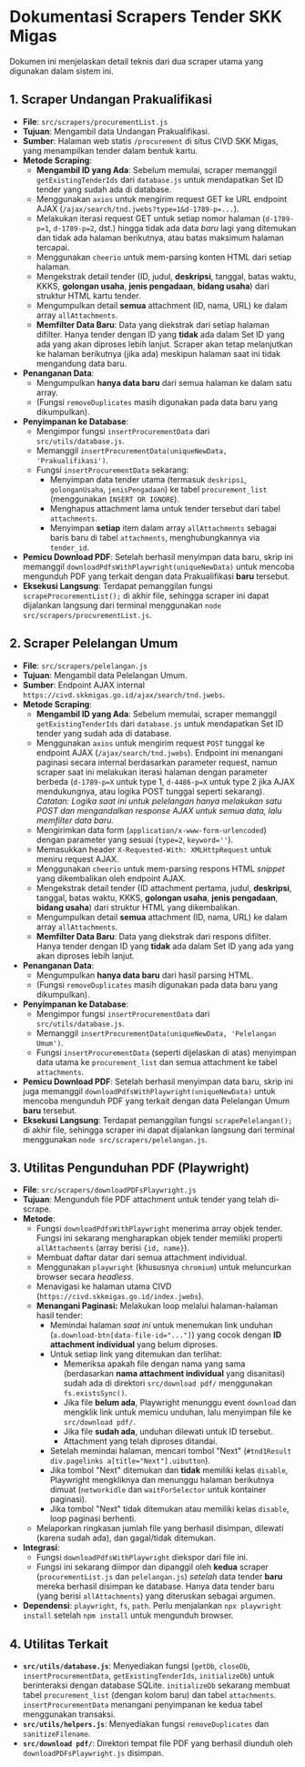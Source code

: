 # Dokumentasi Scrapers Tender SKK Migas

Dokumen ini menjelaskan detail teknis dari dua scraper utama yang digunakan dalam sistem ini.

## 1. Scraper Undangan Prakualifikasi

*   **File**: `src/scrapers/procurementList.js`
*   **Tujuan**: Mengambil data Undangan Prakualifikasi.
*   **Sumber**: Halaman web statis `/procurement` di situs CIVD SKK Migas, yang menampilkan tender dalam bentuk kartu.
*   **Metode Scraping**: 
    *   **Mengambil ID yang Ada**: Sebelum memulai, scraper memanggil `getExistingTenderIds` dari `database.js` untuk mendapatkan Set ID tender yang sudah ada di database.
    *   Menggunakan `axios` untuk mengirim request GET ke URL endpoint AJAX (`/ajax/search/tnd.jwebs?type=1&d-1789-p=...`).
    *   Melakukan iterasi request GET untuk setiap nomor halaman (`d-1789-p=1`, `d-1789-p=2`, dst.) hingga tidak ada data *baru* lagi yang ditemukan dan tidak ada halaman berikutnya, atau batas maksimum halaman tercapai.
    *   Menggunakan `cheerio` untuk mem-parsing konten HTML dari setiap halaman.
    *   Mengekstrak detail tender (ID, judul, **deskripsi**, tanggal, batas waktu, KKKS, **golongan usaha**, **jenis pengadaan**, **bidang usaha**) dari struktur HTML kartu tender.
    *   Mengumpulkan detail **semua** attachment (ID, nama, URL) ke dalam array `allAttachments`.
    *   **Memfilter Data Baru**: Data yang diekstrak dari setiap halaman difilter. Hanya tender dengan ID yang **tidak** ada dalam Set ID yang ada yang akan diproses lebih lanjut. Scraper akan tetap melanjutkan ke halaman berikutnya (jika ada) meskipun halaman saat ini tidak mengandung data baru.
*   **Penanganan Data**: 
    *   Mengumpulkan **hanya data baru** dari semua halaman ke dalam satu array.
    *   (Fungsi `removeDuplicates` masih digunakan pada data baru yang dikumpulkan).
*   **Penyimpanan ke Database**: 
    *   Mengimpor fungsi `insertProcurementData` dari `src/utils/database.js`.
    *   Memanggil `insertProcurementData(uniqueNewData, 'Prakualifikasi')`.
    *   Fungsi `insertProcurementData` sekarang: 
        *   Menyimpan data tender utama (termasuk `deskripsi`, `golonganUsaha`, `jenisPengadaan`) ke tabel `procurement_list` (menggunakan `INSERT OR IGNORE`).
        *   Menghapus attachment lama untuk tender tersebut dari tabel `attachments`.
        *   Menyimpan **setiap** item dalam array `allAttachments` sebagai baris baru di tabel `attachments`, menghubungkannya via `tender_id`.
*   **Pemicu Download PDF**: Setelah berhasil menyimpan data baru, skrip ini memanggil `downloadPdfsWithPlaywright(uniqueNewData)` untuk mencoba mengunduh PDF yang terkait dengan data Prakualifikasi **baru** tersebut.
*   **Eksekusi Langsung**: Terdapat pemanggilan fungsi `scrapeProcurementList();` di akhir file, sehingga scraper ini dapat dijalankan langsung dari terminal menggunakan `node src/scrapers/procurementList.js`.

## 2. Scraper Pelelangan Umum

*   **File**: `src/scrapers/pelelangan.js`
*   **Tujuan**: Mengambil data Pelelangan Umum.
*   **Sumber**: Endpoint AJAX internal `https://civd.skkmigas.go.id/ajax/search/tnd.jwebs`.
*   **Metode Scraping**: 
    *   **Mengambil ID yang Ada**: Sebelum memulai, scraper memanggil `getExistingTenderIds` dari `database.js` untuk mendapatkan Set ID tender yang sudah ada di database.
    *   Menggunakan `axios` untuk mengirim request `POST` tunggal ke endpoint AJAX (`/ajax/search/tnd.jwebs`). Endpoint ini menangani paginasi secara internal berdasarkan parameter request, namun scraper saat ini melakukan iterasi halaman dengan parameter berbeda (`d-1789-p=X` untuk type 1, `d-4486-p=X` untuk type 2 jika AJAX mendukungnya, atau logika POST tunggal seperti sekarang). *Catatan: Logika saat ini untuk pelelangan hanya melakukan satu POST dan mengandalkan response AJAX untuk semua data, lalu memfilter data baru.*
    *   Mengirimkan data form (`application/x-www-form-urlencoded`) dengan parameter yang sesuai (`type=2`, `keyword=''`).
    *   Memasukkan header `X-Requested-With: XMLHttpRequest` untuk meniru request AJAX.
    *   Menggunakan `cheerio` untuk mem-parsing respons HTML *snippet* yang dikembalikan oleh endpoint AJAX.
    *   Mengekstrak detail tender (ID attachment pertama, judul, **deskripsi**, tanggal, batas waktu, KKKS, **golongan usaha**, **jenis pengadaan**, **bidang usaha**) dari struktur HTML yang dikembalikan.
    *   Mengumpulkan detail **semua** attachment (ID, nama, URL) ke dalam array `allAttachments`.
    *   **Memfilter Data Baru**: Data yang diekstrak dari respons difilter. Hanya tender dengan ID yang **tidak** ada dalam Set ID yang ada yang akan diproses lebih lanjut.
*   **Penanganan Data**: 
    *   Mengumpulkan **hanya data baru** dari hasil parsing HTML.
    *   (Fungsi `removeDuplicates` masih digunakan pada data baru yang dikumpulkan).
*   **Penyimpanan ke Database**: 
    *   Mengimpor fungsi `insertProcurementData` dari `src/utils/database.js`.
    *   Memanggil `insertProcurementData(uniqueNewData, 'Pelelangan Umum')`.
    *   Fungsi `insertProcurementData` (seperti dijelaskan di atas) menyimpan data utama ke `procurement_list` dan semua attachment ke tabel `attachments`.
*   **Pemicu Download PDF**: Setelah berhasil menyimpan data baru, skrip ini juga memanggil `downloadPdfsWithPlaywright(uniqueNewData)` untuk mencoba mengunduh PDF yang terkait dengan data Pelelangan Umum **baru** tersebut.
*   **Eksekusi Langsung**: Terdapat pemanggilan fungsi `scrapePelelangan();` di akhir file, sehingga scraper ini dapat dijalankan langsung dari terminal menggunakan `node src/scrapers/pelelangan.js`.

## 3. Utilitas Pengunduhan PDF (Playwright)

*   **File**: `src/scrapers/downloadPDFsPlaywright.js`
*   **Tujuan**: Mengunduh file PDF attachment untuk tender yang telah di-scrape.
*   **Metode**: 
    *   Fungsi `downloadPdfsWithPlaywright` menerima array objek tender. Fungsi ini sekarang mengharapkan objek tender memiliki properti `allAttachments` (array berisi `{id, name}`).
    *   Membuat daftar datar dari semua attachment individual.
    *   Menggunakan `playwright` (khususnya `chromium`) untuk meluncurkan browser secara *headless*.
    *   Menavigasi ke halaman utama CIVD (`https://civd.skkmigas.go.id/index.jwebs`).
    *   **Menangani Paginasi:** Melakukan loop melalui halaman-halaman hasil tender:
        *   Memindai halaman *saat ini* untuk menemukan link unduhan (`a.download-btn[data-file-id="..."]`) yang cocok dengan **ID attachment individual** yang belum diproses.
        *   Untuk setiap link yang ditemukan dan terlihat:
            *   Memeriksa apakah file dengan nama yang sama (berdasarkan **nama attachment individual** yang disanitasi) sudah ada di direktori `src/download pdf/` menggunakan `fs.existsSync()`.
            *   Jika file **belum ada**, Playwright menunggu event `download` dan mengklik link untuk memicu unduhan, lalu menyimpan file ke `src/download pdf/`.
            *   Jika file **sudah ada**, unduhan dilewati untuk ID tersebut.
            *   Attachment yang telah diproses ditandai.
        *   Setelah memindai halaman, mencari tombol "Next" (`#tnd1Result div.pagelinks a[title="Next"].uibutton`).
        *   Jika tombol "Next" ditemukan dan **tidak** memiliki kelas `disable`, Playwright mengkliknya dan menunggu halaman berikutnya dimuat (`networkidle` dan `waitForSelector` untuk kontainer paginasi).
        *   Jika tombol "Next" tidak ditemukan atau memiliki kelas `disable`, loop paginasi berhenti.
    *   Melaporkan ringkasan jumlah file yang berhasil disimpan, dilewati (karena sudah ada), dan gagal/tidak ditemukan.
*   **Integrasi**: 
    *   Fungsi `downloadPdfsWithPlaywright` diekspor dari file ini.
    *   Fungsi ini sekarang diimpor dan dipanggil oleh **kedua** scraper (`procurementList.js` dan `pelelangan.js`) *setelah* data tender **baru** mereka berhasil disimpan ke database. Hanya data tender baru (yang berisi `allAttachments`) yang diteruskan sebagai argumen.
*   **Dependensi**: `playwright`, `fs`, `path`. Perlu menjalankan `npx playwright install` setelah `npm install` untuk mengunduh browser.

## 4. Utilitas Terkait

*   **`src/utils/database.js`**: Menyediakan fungsi (`getDb`, `closeDb`, `insertProcurementData`, `getExistingTenderIds`, `initializeDb`) untuk berinteraksi dengan database SQLite. `initializeDb` sekarang membuat tabel `procurement_list` (dengan kolom baru) dan tabel `attachments`. `insertProcurementData` menangani penyimpanan ke kedua tabel menggunakan transaksi.
*   **`src/utils/helpers.js`**: Menyediakan fungsi `removeDuplicates` dan `sanitizeFilename`.
*   **`src/download pdf/`**: Direktori tempat file PDF yang berhasil diunduh oleh `downloadPDFsPlaywright.js` disimpan. 